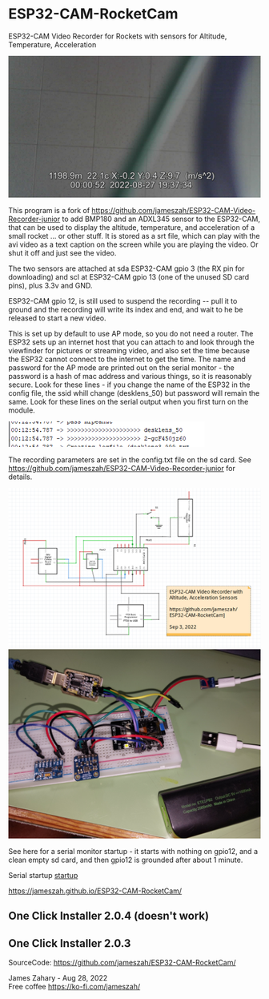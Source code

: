 # ESP32-CAM-RocketCam
ESP32-CAM Video Recorder for Rockets with sensors for Altitude, Temperature, Acceleration

<img src="./display.png">

This program is a fork of https://github.com/jameszah/ESP32-CAM-Video-Recorder-junior to add BMP180 and an ADXL345 sensor to the ESP32-CAM, that can be used to display the altitude, temperature, and acceleration of a small rocket ... or other stuff.  It is stored as a srt file, which can play with the avi video as a text caption on the screen while you are playing the video.  Or shut it off and just see the video.

The two sensors are attached at sda ESP32-CAM gpio 3 (the RX pin for downloading) and scl at ESP32-CAM gpio 13 (one of the unused SD card pins), plus 3.3v and GND.

ESP32-CAM gpio 12, is still used to suspend the recording -- pull it to ground and the recording will write its index and end, and wait to he be released to start a new video.

This is set up by default to use AP mode, so you do not need a router.  The ESP32 sets up an internet host that you can attach to and look through the viewfinder for pictures or streaming video, and also set the time because the ESP32 cannot connect to the internet to get the time.  The name and password for the AP mode are printed out on the serial monitor -  the password is a hash of mac address and various things, so it is reasonably secure.  Look for these lines - if you change the name of the ESP32 in the config file, the ssid whill change (desklens_50) but password will remain the same.  Look for these lines on the serial output when you first turn on the module.

<img src="./appass.png">

The recording parameters are set in the config.txt file on the sd card.   See https://github.com/jameszah/ESP32-CAM-Video-Recorder-junior for details.

<img src="./RocketCam.png">
<img src="./photo.jpg">

See here for a serial monitor startup - it starts with nothing on gpio12, and a clean empty sd card, and then gpio12 is grounded after about 1 minute.

Serial startup <a href="./startup.txt">startup</a>    

https://jameszah.github.io/ESP32-CAM-RocketCam/   

<h2>One Click Installer 2.0.4 (doesn't work)</h2>

<script type="module" src="https://unpkg.com/esp-web-tools@9.0.3/dist/web/install-button.js?module"></script>   
<esp-web-install-button manifest="installer/manifest.json"></esp-web-install-button>   

<h2>One Click Installer 2.0.3 </h2>

<script type="module" src="https://unpkg.com/esp-web-tools@9.0.3/dist/web/install-button.js?module"></script>   
<esp-web-install-button manifest="installer203/manifest.json"></esp-web-install-button>   
   
    

SourceCode: <a href="https://github.com/jameszah/ESP32-CAM-RocketCam/">https://github.com/jameszah/ESP32-CAM-RocketCam/</a>       
        
     
James Zahary - Aug 28, 2022      
Free coffee <a href="https://ko-fi.com/jameszah">https://ko-fi.com/jameszah/</a>    

